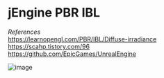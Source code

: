 # jEngine PBR IBL

*References* \
https://learnopengl.com/PBR/IBL/Diffuse-irradiance \
https://scahp.tistory.com/96 \
https://github.com/EpicGames/UnrealEngine


![image](https://github.com/scahp/jEngine/assets/6734453/e080e1f0-38be-4d4b-8690-3ef17dc42a31)
